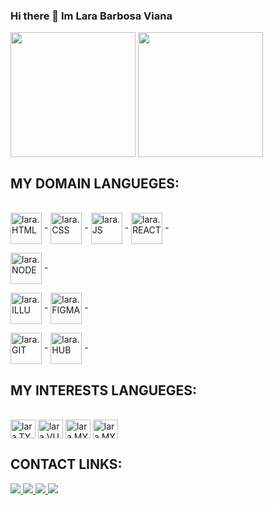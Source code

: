 ### Hi there 👋 Im Lara Barbosa Viana

<!--
- 🔭 I’m currently working on FRONT END
- 🌱 I’m currently learning JAVASCIPT n REACT JS
- 👯 I’m looking to collaborate on VUEJS, MYSQL, PHP
- 🤔 I’m looking for help with VUEJS, MYSQL, PHP
- 💬 Ask me about anything 
- 📫 How to reach me: larabviana@outlook.com  
- 😄 Pronouns: She/Her
- ⚡ Fun fact: ...
-->
<div>
  
<img height="200" align="center"  src="https://github-readme-stats.vercel.app/api?username=larinhab&show_icons=truee&theme=ambient_gradient"/>
<img height="200" align="center"  src="https://github-readme-stats.vercel.app/api/top-langs/?username=larinhab&size_weight=0.5&count_weight=0.5&layout=donut&theme=ambient_gradient"/>

</div>

## MY DOMAIN LANGUEGES: 

<div style="display: inline_block"><br>
  <img align="center" alt="lara.HTML" height="50" width="50" src="https://cdn.jsdelivr.net/gh/devicons/devicon/icons/html5/html5-original.svg" /> -
  <img align="center" alt="lara.CSS" height="50" width="50" src="https://cdn.jsdelivr.net/gh/devicons/devicon/icons/css3/css3-original.svg"/> -
  <img align="center" alt="lara.JS" height="50" width="50" src="https://cdn.jsdelivr.net/gh/devicons/devicon/icons/javascript/javascript-plain.svg" /> -
  <img align="center" alt="lara.REACT" height="50" width="50" src="https://cdn.jsdelivr.net/gh/devicons/devicon/icons/react/react-original.svg" /> -
  
  <img align="center" alt="lara.NODE" height="50" width="50"  src="https://cdn.jsdelivr.net/gh/devicons/devicon/icons/nodejs/nodejs-original-wordmark.svg" /> -

  <img align="center" alt="lara.ILLU" height="50" width="50" src="https://cdn.jsdelivr.net/gh/devicons/devicon/icons/illustrator/illustrator-plain.svg" /> -
  <img align="center" alt="lara.FIGMA" height="50" width="50" src="https://cdn.jsdelivr.net/gh/devicons/devicon/icons/figma/figma-original.svg" /> -
  
  <img align="center" alt="lara.GIT" height="50" width="50" src="https://cdn.jsdelivr.net/gh/devicons/devicon/icons/git/git-original.svg" /> -
  <img align="center" alt="lara.HUB" height="50" width="50" src="https://cdn.jsdelivr.net/gh/devicons/devicon/icons/github/github-original.svg" /> -
</div>

## MY INTERESTS LANGUEGES:

<div style="display: inline_block"><br>
  
  <img align="center" alt="lara.TYPEJS" height="30" width="40" src="https://cdn.jsdelivr.net/gh/devicons/devicon/icons/typescript/typescript-plain.svg" />
  <img align="center" alt="lara.VUE" height="30" width="40" src="https://cdn.jsdelivr.net/gh/devicons/devicon/icons/vuejs/vuejs-plain-wordmark.svg" />
  <img align="center" alt="lara.MYSQL" height="30" width="40" src="https://cdn.jsdelivr.net/gh/devicons/devicon/icons/mysql/mysql-original.svg" />
  <img align="center" alt="lara.MYSQL" height="30" width="40" src="https://cdn.jsdelivr.net/gh/devicons/devicon/icons/php/php-plain.svg" />
  
</div>

## CONTACT LINKS:

<div>
  <a href="linkedin.com/in/lara-barbosa-viana-813428230/" target="_blank">
    <img src="https://img.shields.io/badge/LinkedIn-0077B5?style=for-the-badge&logo=linkedin&logoColor=white"/> 
  </a>
    
   <a href="https://www.facebook.com/larabviana/"  target="_blank"> 
     <img src="https://img.shields.io/badge/Facebook-1877F2?style=for-the-badge&logo=facebook&logoColor=white"/> 
  </a>
     
 <a href="https://www.instagram.com/larabviana/" target="_blank"> 
   <img src="https://img.shields.io/badge/Instagram-E4405F?style=for-the-badge&logo=instagram&logoColor=white"/>
</a>

<a href="https://github.com/larinhab?tab=repositories" target="_blank"> 
    <img src="https://img.shields.io/badge/GitHub-100000?style=for-the-badge&logo=github&logoColor=white"/> 
</a> 
</div>


